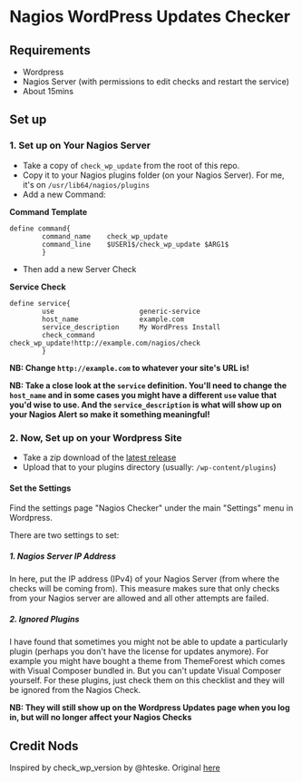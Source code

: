 Nagios WordPress Updates Checker
===============

## Requirements
 - Wordpress
 - Nagios Server (with permissions to edit checks and restart the service)
 - About 15mins
## Set up
### 1. Set up on Your Nagios Server
 - Take a copy of `check_wp_update` from the root of this repo.
 - Copy it to your Nagios plugins folder (on your Nagios Server). For me, it's on `/usr/lib64/nagios/plugins`
 - Add a new Command:
 
__Command Template__

	define command{
	        command_name    check_wp_update
	        command_line    $USER1$/check_wp_update $ARG1$
	        }

 - Then add a new Server Check
 
 __Service Check__

	define service{
	        use                     generic-service
	        host_name               example.com
	        service_description     My WordPress Install
	        check_command           check_wp_update!http://example.com/nagios/check
	        }
 
 **NB: Change `http://example.com` to whatever your site's URL is!**
 
 **NB: Take a close look at the `service` definition. You'll need to change the `host_name` and in some cases you might have a different `use` value that you'd wise to use. And the `service_description` is what will show up on your Nagios Alert so make it something meaningful!**

### 2. Now, Set up on your Wordpress Site
- Take a zip download of the [latest release](https://github.com/fredbradley/nagios-wordpress-updates-checker/releases/tag/1.7.0)
- Upload that to your plugins directory (usually: `/wp-content/plugins`)

#### Set the Settings
Find the settings page "Nagios Checker" under the main "Settings" menu in Wordpress.

There are two settings to set: 
##### 1. Nagios Server IP Address
In here, put the IP address (IPv4) of your Nagios Server (from where the checks will be coming from). This measure makes sure that only checks from your Nagios server are allowed and all other attempts are failed.

##### 2. Ignored Plugins
I have found that sometimes you might not be able to update a particularly plugin (perhaps you don't have the license for updates anymore). For example you might have bought a theme from ThemeForest which comes with Visual Composer bundled in. But you can't update Visual Composer yourself. For these plugins, just check them on this checklist and they will be ignored from the Nagios Check. 

**NB: They will still show up on the Wordpress Updates page when you log in, but will no longer affect your Nagios Checks**

## Credit Nods
Inspired by check\_wp\_version by @hteske. Original [here](http://exchange.nagios.org/directory/Plugins/CMS-and-Blog-Software/Wordpress/check_wp_version/details)
